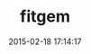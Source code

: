 ---
layout: post
title:  "fitgem"
repo:   "whazzmaster/fitgem"
date:   2015-02-18 17:14:17
gemurl: http://github.com/whazzmaster/fitgem
---